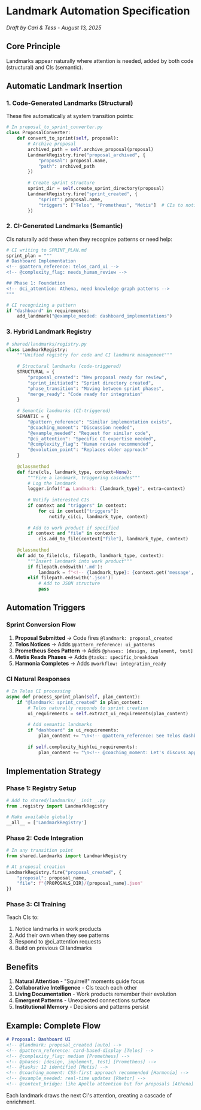 # Landmark Automation Specification
*Draft by Cari & Tess - August 13, 2025*

## Core Principle
Landmarks appear naturally where attention is needed, added by both code (structural) and CIs (semantic).

## Automatic Landmark Insertion

### 1. Code-Generated Landmarks (Structural)
These fire automatically at system transition points:

```python
# In proposal_to_sprint_converter.py
class ProposalConverter:
    def convert_to_sprint(self, proposal):
        # Archive proposal
        archived_path = self.archive_proposal(proposal)
        LandmarkRegistry.fire("proposal_archived", {
            "proposal": proposal.name,
            "path": archived_path
        })
        
        # Create sprint structure
        sprint_dir = self.create_sprint_directory(proposal)
        LandmarkRegistry.fire("sprint_created", {
            "sprint": proposal.name,
            "triggers": ["Telos", "Prometheus", "Metis"]  # CIs to notify
        })
```

### 2. CI-Generated Landmarks (Semantic)
CIs naturally add these when they recognize patterns or need help:

```python
# CI writing to SPRINT_PLAN.md
sprint_plan = """
# Dashboard Implementation
<!-- @pattern_reference: telos_card_ui -->
<!-- @complexity_flag: needs_human_review -->

## Phase 1: Foundation
<!-- @ci_attention: Athena, need knowledge graph patterns -->
"""

# CI recognizing a pattern
if "dashboard" in requirements:
    add_landmark("@example_needed: dashboard_implementations")
```

### 3. Hybrid Landmark Registry

```python
# shared/landmarks/registry.py
class LandmarkRegistry:
    """Unified registry for code and CI landmark management"""
    
    # Structural landmarks (code-triggered)
    STRUCTURAL = {
        "proposal_created": "New proposal ready for review",
        "sprint_initiated": "Sprint directory created",
        "phase_transition": "Moving between sprint phases",
        "merge_ready": "Code ready for integration"
    }
    
    # Semantic landmarks (CI-triggered)
    SEMANTIC = {
        "@pattern_reference": "Similar implementation exists",
        "@coaching_moment": "Discussion needed",
        "@example_needed": "Request for similar code",
        "@ci_attention": "Specific CI expertise needed",
        "@complexity_flag": "Human review recommended",
        "@evolution_point": "Replaces older approach"
    }
    
    @classmethod
    def fire(cls, landmark_type, context=None):
        """Fire a landmark, triggering cascades"""
        # Log the landmark
        logger.info(f"🏔️ Landmark: {landmark_type}", extra=context)
        
        # Notify interested CIs
        if context and "triggers" in context:
            for ci in context["triggers"]:
                notify_ci(ci, landmark_type, context)
        
        # Add to work product if specified
        if context and "file" in context:
            cls.add_to_file(context["file"], landmark_type, context)
    
    @classmethod
    def add_to_file(cls, filepath, landmark_type, context):
        """Insert landmark into work product"""
        if filepath.endswith('.md'):
            landmark = f"<!-- {landmark_type}: {context.get('message', '')} -->"
        elif filepath.endswith('.json'):
            # Add to JSON structure
            pass
```

## Automation Triggers

### Sprint Conversion Flow
1. **Proposal Submitted** → Code fires `@landmark: proposal_created`
2. **Telos Notices** → Adds `@pattern_reference: ui_patterns`
3. **Prometheus Sees Pattern** → Adds `@phases: [design, implement, test]`
4. **Metis Reads Phases** → Adds `@tasks: specific_breakdown`
5. **Harmonia Completes** → Adds `@workflow: integration_ready`

### CI Natural Responses
```python
# In Telos CI processing
async def process_sprint_plan(self, plan_content):
    if "@landmark: sprint_created" in plan_content:
        # Telos naturally responds to sprint creation
        ui_requirements = self.extract_ui_requirements(plan_content)
        
        # Add semantic landmarks
        if "dashboard" in ui_requirements:
            plan_content += "\n<!-- @pattern_reference: See Telos dashboard cards -->"
        
        if self.complexity_high(ui_requirements):
            plan_content += "\n<!-- @coaching_moment: Let's discuss approach -->"
```

## Implementation Strategy

### Phase 1: Registry Setup
```python
# Add to shared/landmarks/__init__.py
from .registry import LandmarkRegistry

# Make available globally
__all__ = ['LandmarkRegistry']
```

### Phase 2: Code Integration
```python
# In any transition point
from shared.landmarks import LandmarkRegistry

# At proposal creation
LandmarkRegistry.fire("proposal_created", {
    "proposal": proposal_name,
    "file": f"{PROPOSALS_DIR}/{proposal_name}.json"
})
```

### Phase 3: CI Training
Teach CIs to:
1. Notice landmarks in work products
2. Add their own when they see patterns
3. Respond to @ci_attention requests
4. Build on previous CI landmarks

## Benefits

1. **Natural Attention** - "Squirrel!" moments guide focus
2. **Collaborative Intelligence** - CIs teach each other
3. **Living Documentation** - Work products remember their evolution
4. **Emergent Patterns** - Unexpected connections surface
5. **Institutional Memory** - Decisions and patterns persist

## Example: Complete Flow

```markdown
# Proposal: Dashboard UI
<!-- @landmark: proposal_created [auto] -->
<!-- @pattern_reference: card-based-display [Telos] -->
<!-- @complexity_flag: medium [Prometheus] -->
<!-- @phases: [design, implement, test] [Prometheus] -->
<!-- @tasks: 12 identified [Metis] -->
<!-- @coaching_moment: CSS-first approach recommended [Harmonia] -->
<!-- @example_needed: real-time updates [Rhetor] -->
<!-- @context_bridge: like Apollo attention but for proposals [Athena] -->
```

Each landmark draws the next CI's attention, creating a cascade of enrichment.